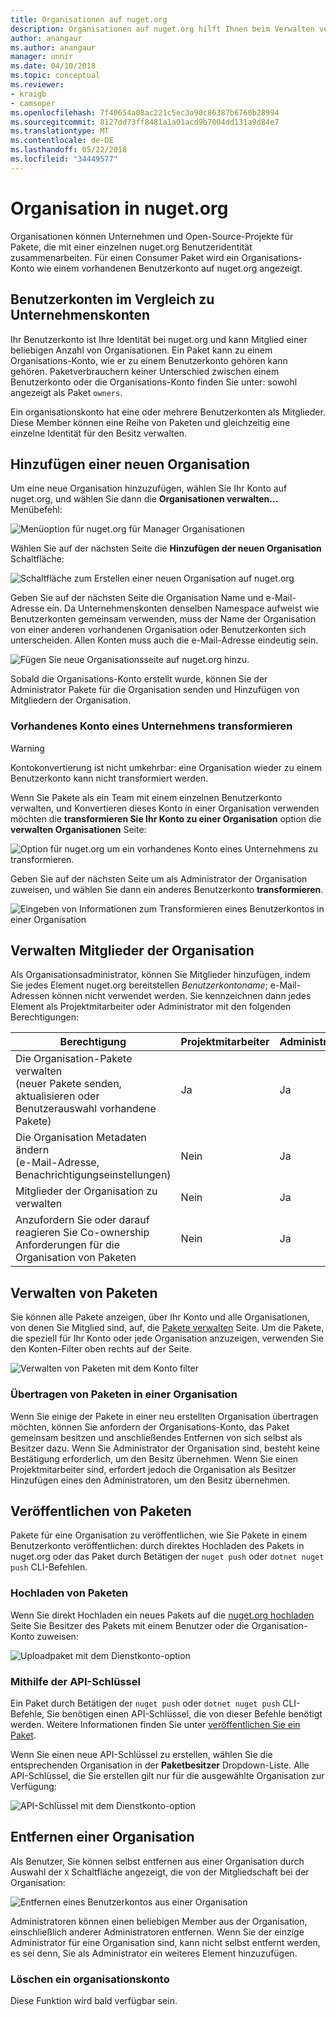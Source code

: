 ```yaml
---
title: Organisationen auf nuget.org
description: Organisationen auf nuget.org hilft Ihnen beim Verwalten von Paketen, die nach Gruppe oder in einer unternehmensumgebung-Team veröffentlicht.
author: anangaur
ms.author: anangaur
manager: unnir
ms.date: 04/10/2018
ms.topic: conceptual
ms.reviewer:
- kraigb
- camsoper
ms.openlocfilehash: 7f40654a08ac221c5ec3a90c86387b6760b28994
ms.sourcegitcommit: 8127dd73ff8481a1a01acd9b7004dd131a9d84e7
ms.translationtype: MT
ms.contentlocale: de-DE
ms.lasthandoff: 05/22/2018
ms.locfileid: "34449577"
---
```

# <a name="organization-on-nugetorg"></a>Organisation in nuget.org

Organisationen können Unternehmen und Open-Source-Projekte für Pakete, die mit einer einzelnen nuget.org Benutzeridentität zusammenarbeiten. Für einen Consumer Paket wird ein Organisations-Konto wie einem vorhandenen Benutzerkonto auf nuget.org angezeigt.

## <a name="user-accounts-vs-organization-accounts"></a>Benutzerkonten im Vergleich zu Unternehmenskonten

Ihr Benutzerkonto ist Ihre Identität bei nuget.org und kann Mitglied einer beliebigen Anzahl von Organisationen. Ein Paket kann zu einem Organisations-Konto, wie er zu einem Benutzerkonto gehören kann gehören. Paketverbrauchern keiner Unterschied zwischen einem Benutzerkonto oder die Organisations-Konto finden Sie unter: sowohl angezeigt als Paket `owners`.

Ein organisationskonto hat eine oder mehrere Benutzerkonten als Mitglieder. Diese Member können eine Reihe von Paketen und gleichzeitig eine einzelne Identität für den Besitz verwalten.

## <a name="adding-a-new-organization"></a>Hinzufügen einer neuen Organisation

Um eine neue Organisation hinzuzufügen, wählen Sie Ihr Konto auf nuget.org, und wählen Sie dann die **Organisationen verwalten...**  Menübefehl:

![Menüoption für nuget.org für Manager Organisationen](media/org-manage-option.png)

Wählen Sie auf der nächsten Seite die **Hinzufügen der neuen Organisation** Schaltfläche:

![Schaltfläche zum Erstellen einer neuen Organisation auf nuget.org](media/org-add-new-option.png)

Geben Sie auf der nächsten Seite die Organisation Name und e-Mail-Adresse ein. Da Unternehmenskonten denselben Namespace aufweist wie Benutzerkonten gemeinsam verwenden, muss der Name der Organisation von einer anderen vorhandenen Organisation oder Benutzerkonten sich unterscheiden. Allen Konten muss auch die e-Mail-Adresse eindeutig sein.

![Fügen Sie neue Organisationsseite auf nuget.org hinzu.](media/org-add-new-page.png)

Sobald die Organisations-Konto erstellt wurde, können Sie der Administrator Pakete für die Organisation senden und Hinzufügen von Mitgliedern der Organisation.

### <a name="transform-existing-account-to-an-organization"></a>Vorhandenes Konto eines Unternehmens transformieren

> [!Warning]
> Kontokonvertierung ist nicht umkehrbar: eine Organisation wieder zu einem Benutzerkonto kann nicht transformiert werden.

Wenn Sie Pakete als ein Team mit einem einzelnen Benutzerkonto verwalten, und Konvertieren dieses Konto in einer Organisation verwenden möchten die **transformieren Sie Ihr Konto zu einer Organisation** option die **verwalten Organisationen** Seite:

![Option für nuget.org um ein vorhandenes Konto eines Unternehmens zu transformieren.](media/org-transform-option.png)

Geben Sie auf der nächsten Seite um als Administrator der Organisation zuweisen, und wählen Sie dann ein anderes Benutzerkonto **transformieren**.

![Eingeben von Informationen zum Transformieren eines Benutzerkontos in einer Organisation](media/org-transform-page.png)

## <a name="managing-organization-members"></a>Verwalten Mitglieder der Organisation

Als Organisationsadministrator, können Sie Mitglieder hinzufügen, indem Sie jedes Element nuget.org bereitstellen *Benutzerkontoname*; e-Mail-Adressen können nicht verwendet werden. Sie kennzeichnen dann jedes Element als Projektmitarbeiter oder Administrator mit den folgenden Berechtigungen:

| Berechtigung | Projektmitarbeiter | Administrator |
| --- | --- | --- |
| Die Organisation-Pakete verwalten<br/>(neuer Pakete senden, aktualisieren oder Benutzerauswahl vorhandene Pakete) | Ja | Ja |
| Die Organisation Metadaten ändern<br/>(e-Mail-Adresse, Benachrichtigungseinstellungen) | Nein | Ja |
| Mitglieder der Organisation zu verwalten | Nein | Ja |
| Anzufordern Sie oder darauf reagieren Sie Co-ownership Anforderungen für die Organisation von Paketen | Nein | Ja |

## <a name="managing-packages"></a>Verwalten von Paketen

Sie können alle Pakete anzeigen, über Ihr Konto und alle Organisationen, von denen Sie Mitglied sind, auf, die [Pakete verwalten](https://www.nuget.org/account/Packages) Seite. Um die Pakete, die speziell für Ihr Konto oder jede Organisation anzuzeigen, verwenden Sie den Konten-Filter oben rechts auf der Seite.

![Verwalten von Paketen mit dem Konto filter](media/org-manage-packages-option.png)

### <a name="transferring-packages-to-an-organization"></a>Übertragen von Paketen in einer Organisation
Wenn Sie einige der Pakete in einer neu erstellten Organisation übertragen möchten, können Sie anfordern der Organisations-Konto, das Paket gemeinsam besitzen und anschließendes Entfernen von sich selbst als Besitzer dazu. Wenn Sie Administrator der Organisation sind, besteht keine Bestätigung erforderlich, um den Besitz übernehmen. Wenn Sie einen Projektmitarbeiter sind, erfordert jedoch die Organisation als Besitzer Hinzufügen eines den Administratoren, um den Besitz übernehmen.

## <a name="publishing-packages"></a>Veröffentlichen von Paketen

Pakete für eine Organisation zu veröffentlichen, wie Sie Pakete in einem Benutzerkonto veröffentlichen: durch direktes Hochladen des Pakets in nuget.org oder das Paket durch Betätigen der `nuget push` oder `dotnet nuget push` CLI-Befehlen.

### <a name="uploading-packages"></a>Hochladen von Paketen

Wenn Sie direkt Hochladen ein neues Pakets auf die [nuget.org hochladen](https://www.nuget.org/packages/manage/upload) Seite Sie Besitzer des Pakets mit einem Benutzer oder die Organisation-Konto zuweisen:

![Uploadpaket mit dem Dienstkonto-option](media/org-upload-option.png)

### <a name="using-api-keys"></a>Mithilfe der API-Schlüssel

Ein Paket durch Betätigen der `nuget push` oder `dotnet nuget push` CLI-Befehle, Sie benötigen einen API-Schlüssel, die von dieser Befehle benötigt werden. Weitere Informationen finden Sie unter [veröffentlichen Sie ein Paket](../quickstart/create-and-publish-a-package-using-visual-studio.md#publish-the-package).

Wenn Sie einen neue API-Schlüssel zu erstellen, wählen Sie die entsprechenden Organisation in der **Paketbesitzer** Dropdown-Liste. Alle API-Schlüssel, die Sie erstellen gilt nur für die ausgewählte Organisation zur Verfügung:

![API-Schlüssel mit dem Dienstkonto-option](media/org-apikey-option.png)

## <a name="removing-an-organization"></a>Entfernen einer Organisation

Als Benutzer, Sie können selbst entfernen aus einer Organisation durch Auswahl der `X` Schaltfläche angezeigt, die von der Mitgliedschaft bei der Organisation:

![Entfernen eines Benutzerkontos aus einer Organisation](media/org-remove-self-option.png)

Administratoren können einen beliebigen Member aus der Organisation, einschließlich anderer Administratoren entfernen. Wenn Sie der einzige Administrator für eine Organisation sind, kann nicht selbst entfernt werden, es sei denn, Sie als Administrator ein weiteres Element hinzuzufügen.

### <a name="deleting-an-organization-account"></a>Löschen ein organisationskonto

Diese Funktion wird bald verfügbar sein.
